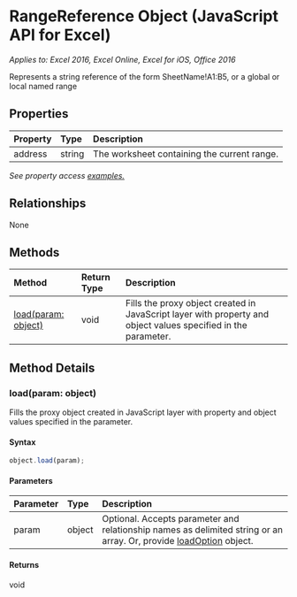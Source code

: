 # RangeReference Object (JavaScript API for Excel)

_Applies to: Excel 2016, Excel Online, Excel for iOS, Office 2016_

Represents a string reference of the form SheetName!A1:B5, or a global or local named range

## Properties

| Property	   | Type	|Description
|:---------------|:--------|:----------|
|address|string|The worksheet containing the current range.|

_See property access [examples.](#property-access-examples)_

## Relationships
None


## Methods

| Method		   | Return Type	|Description|
|:---------------|:--------|:----------|
|[load(param: object)](#loadparam-object)|void|Fills the proxy object created in JavaScript layer with property and object values specified in the parameter.|

## Method Details


### load(param: object)
Fills the proxy object created in JavaScript layer with property and object values specified in the parameter.

#### Syntax
```js
object.load(param);
```

#### Parameters
| Parameter	   | Type	|Description|
|:---------------|:--------|:----------|
|param|object|Optional. Accepts parameter and relationship names as delimited string or an array. Or, provide [loadOption](loadoption.md) object.|

#### Returns
void
